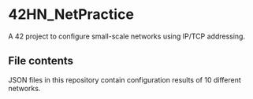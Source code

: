 # 42HN_NetPractice

A 42 project to configure small-scale networks using IP/TCP addressing.

## File contents

JSON files in this repository contain configuration results of 10 different networks.
